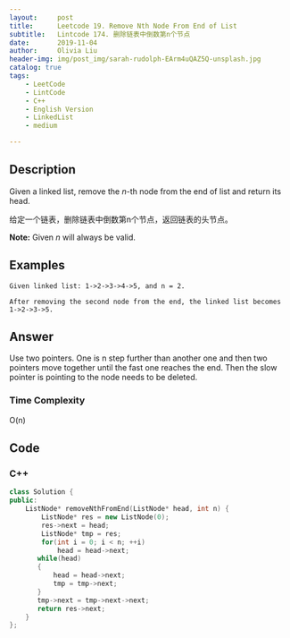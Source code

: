 ```yaml
---
layout:     post
title:      Leetcode 19. Remove Nth Node From End of List
subtitle:   Lintcode 174. 删除链表中倒数第n个节点
date:       2019-11-04
author:     Olivia Liu
header-img: img/post_img/sarah-rudolph-EArm4uQAZ5Q-unsplash.jpg
catalog: true
tags:
    - LeetCode
    - LintCode
    - C++
    - English Version
    - LinkedList
    - medium

---
```


## Description

 Given a linked list, remove the *n*-th node from the end of list and return its head. 

 给定一个链表，删除链表中倒数第n个节点，返回链表的头节点。   

**Note:**  Given *n* will always be valid. 

## Examples

```
Given linked list: 1->2->3->4->5, and n = 2.

After removing the second node from the end, the linked list becomes 1->2->3->5.
```

## Answer

Use two pointers. One is n step further than another one and then two pointers move together until the fast one reaches the end. Then the slow pointer is pointing to the node needs to be deleted. 

### Time Complexity

 O(n) 

## Code

### C++

```c++
class Solution {
public: 
    ListNode* removeNthFromEnd(ListNode* head, int n) {
        ListNode* res = new ListNode(0);
        res->next = head;
        ListNode* tmp = res;
        for(int i = 0; i < n; ++i)
            head = head->next;
       while(head)
       {
           head = head->next;
           tmp = tmp->next;
       }
       tmp->next = tmp->next->next;
       return res->next;
    }
};
```